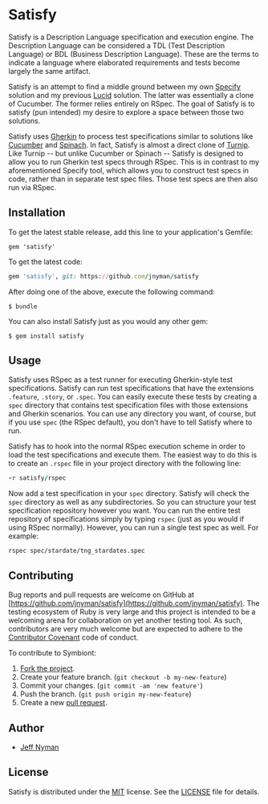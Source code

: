 # Satisfy

Satisfy is a Description Language specification and execution engine. The Description Language can be considered a TDL (Test Description Language) or BDL (Business Description Language). These are the terms to indicate a language where elaborated requirements and tests become largely the same artifact.

Satisfy is an attempt to find a middle ground between my own [Specify](https://github.com/jnyman/specify) solution and my previous [Lucid](https://github.com/jnyman/lucid) solution. The latter was essentially a clone of Cucumber. The former relies entirely on RSpec. The goal of Satisfy is to satisfy (pun intended) my desire to explore a space between those two solutions.

Satisfy uses [Gherkin](https://github.com/cucumber/cucumber/wiki/Gherkin) to process test specifications similar to solutions like [Cucumber](http://cukes.info/) and [Spinach](https://github.com/codegram/spinach). In fact, Satisfy is almost a direct clone of [Turnip](https://github.com/jnicklas/turnip). Like Turnip -- but unlike Cucumber or Spinach -- Satisfy is designed to allow you to run Gherkin test specs through RSpec. This is in contrast to my aforementioned Specify tool, which allows you to construct test specs in code, rather than in separate test spec files. Those test specs are then also run via RSpec.

## Installation

To get the latest stable release, add this line to your application's Gemfile:

    gem 'satisfy'

To get the latest code:

```ruby
gem 'satisfy', git: https://github.com/jnyman/satisfy
```

After doing one of the above, execute the following command:

    $ bundle

You can also install Satisfy just as you would any other gem:

    $ gem install satisfy

## Usage

Satisfy uses RSpec as a test runner for executing Gherkin-style test specifications. Satisfy can run test specifications that have the extensions `.feature`, `.story`, or `.spec`. You can easily execute these tests by creating a `spec` directory that contains test specification files with those extensions and Gherkin scenarios. You can use any directory you want, of course, but if you use `spec` (the RSpec default), you don't have to tell Satisfy where to run.

Satisfy has to hook into the normal RSpec execution scheme in order to load the test specifications and execute them. The easiest way to do this is to create an `.rspec` file in your project directory with the following line:

```ruby
-r satisfy/rspec
```

Now add a test specification in your `spec` directory. Satisfy will check the `spec` directory as well as any subdirectories. So you can structure your test specification repository however you want. You can run the entire test repository of specifications simply by typing `rspec` (just as you would if using RSpec normally). However, you can run a single test spec as well. For example:

```
rspec spec/stardate/tng_stardates.spec
```

## Contributing

Bug reports and pull requests are welcome on GitHub at [https://github.com/jnyman/satisfy](https://github.com/jnyman/satisfy). The testing ecosystem of Ruby is very large and this project is intended to be a welcoming arena for collaboration on yet another testing tool. As such, contributors are very much welcome but are expected to adhere to the [Contributor Covenant](http://contributor-covenant.org) code of conduct.

To contribute to Symbiont:

1. [Fork the project](http://gun.io/blog/how-to-github-fork-branch-and-pull-request/).
2. Create your feature branch. (`git checkout -b my-new-feature`)
3. Commit your changes. (`git commit -am 'new feature'`)
4. Push the branch. (`git push origin my-new-feature`)
5. Create a new [pull request](https://help.github.com/articles/using-pull-requests).

## Author

* [Jeff Nyman](http://testerstories.com)

## License

Satisfy is distributed under the [MIT](http://www.opensource.org/licenses/MIT) license.
See the [LICENSE](https://github.com/jnyman/satisfy/blob/master/LICENSE.txt) file for details.
